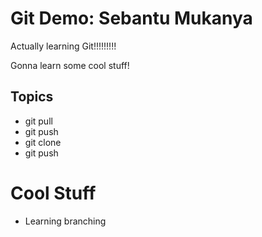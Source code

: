 # Git Demo: Sebantu Mukanya

Actually learning Git!!!!!!!!!

Gonna learn some cool stuff!

## Topics
- git pull
- git push
- git clone
- git push

# Cool Stuff
- Learning branching
